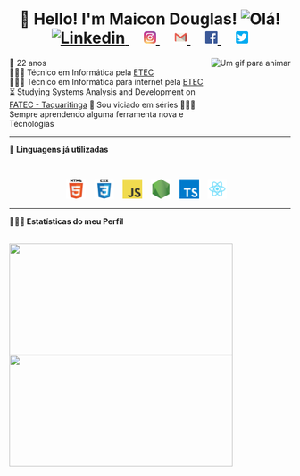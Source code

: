 <div align="center">
 <h1>
  🦡 Hello! I'm Maicon Douglas! 
  <img alt="Olá!" src="https://media.giphy.com/media/f5qNV3rAAooViWSWQ7/giphy.gif" width="45px">
  <br />
  <a  target="_blank" href="https://www.linkedin.com/in/maiconndouglas/">
    <img alt="Linkedin" width="22px" src="https://raw.githubusercontent.com/HigorSnt/HigorSnt/1b6fab456bd620dc4ca1de9632218c54d967626d/.github/linkedin.svg" />
  </a>&nbsp;&nbsp;&nbsp;
  <a target="_blank" href="https://www.instagram.com/maiiconndouglasd/">
    <img alt="Instagram" width="22px" src="https://raw.githubusercontent.com/MaiiconDouglas/MaiiconDouglas/1b6fab456bd620dc4ca1de9632218c54d967626d/.github/instagram.svg" />
  </a>&nbsp;&nbsp;&nbsp;
  <a target="_blank" href="mailto:maiicondouglasd@hotmail.com">
    <img alt="Email" width="22px" src="https://raw.githubusercontent.com/MaiiconDouglas/MaiiconDouglas/1b6fab456bd620dc4ca1de9632218c54d967626d/.github/gmail.svg" />
  </a>&nbsp;&nbsp;&nbsp;
  <a target="_blank" href="https://www.facebook.com/MaiiconDouglasd">
    <img alt="Facebook" width="22px" src="https://raw.githubusercontent.com/MaiiconDouglas/MaiiconDouglas/1b6fab456bd620dc4ca1de9632218c54d967626d/.github/facebook.svg" />
  </a>&nbsp;&nbsp;&nbsp;
  <a target="_blank" href="https://twitter.com/Maiiconndouglas">
    <img alt="Twitter" width="22px" src="https://raw.githubusercontent.com/MaiiconDouglas/MaiiconDouglas/1b6fab456bd620dc4ca1de9632218c54d967626d/.github/twitter.svg" />
  </a>
 </h1>
</div>
  
<img align="right" alt="Um gif para animar" src="https://media.giphy.com/media/wTrXRamYhQzsY/giphy.gif" height="140px">

🎂 22 anos  
👨🏻‍🎓 Técnico em Informática pela [ETEC](https://www.facebook.com/etectaquaritinga/)  
👨🏻‍🎓 Técnico em Informática para internet pela [ETEC](https://www.facebook.com/etectaquaritinga/)  
⏳ Studying Systems Analysis and Development on [FATEC - Taquaritinga](http://www.fatectq.edu.br/)
🍿 Sou viciado em séries 
👨🏼‍💻 Sempre aprendendo alguma ferramenta nova e Técnologias 

-------
**🦉 Linguagens já utilizadas**  

<br />
<div align="center">

  <img height="35" src="https://raw.githubusercontent.com/github/explore/80688e429a7d4ef2fca1e82350fe8e3517d3494d/topics/html/html.png">&nbsp;&nbsp;&nbsp;
  <img height="35" src="https://raw.githubusercontent.com/github/explore/80688e429a7d4ef2fca1e82350fe8e3517d3494d/topics/css/css.png">&nbsp;&nbsp;&nbsp;
  <img height="35" src="https://raw.githubusercontent.com/github/explore/80688e429a7d4ef2fca1e82350fe8e3517d3494d/topics/javascript/javascript.png">&nbsp;&nbsp;&nbsp;
  <img height="35" src="https://raw.githubusercontent.com/github/explore/80688e429a7d4ef2fca1e82350fe8e3517d3494d/topics/nodejs/nodejs.png">&nbsp;&nbsp;&nbsp;
  <img height="35" src="https://raw.githubusercontent.com/github/explore/80688e429a7d4ef2fca1e82350fe8e3517d3494d/topics/typescript/typescript.png">&nbsp;&nbsp;&nbsp;
  <img height="35" src="https://raw.githubusercontent.com/github/explore/80688e429a7d4ef2fca1e82350fe8e3517d3494d/topics/react/react.png">&nbsp;&nbsp;&nbsp;

</div>

--------------------------
**🕵🏼‍♂️ Estatísticas do meu Perfil**  

<br />

<img align="left" src="https://github-readme-stats.vercel.app/api?username=MaiiconDouglas&show_icons=true&theme=dark" width="400px" height="200px" />
<img align="left" src="https://github-readme-stats.vercel.app/api/top-langs/?username=MaiiconDouglas&layout=compact&theme=dark" width="400px" height="200px" />
